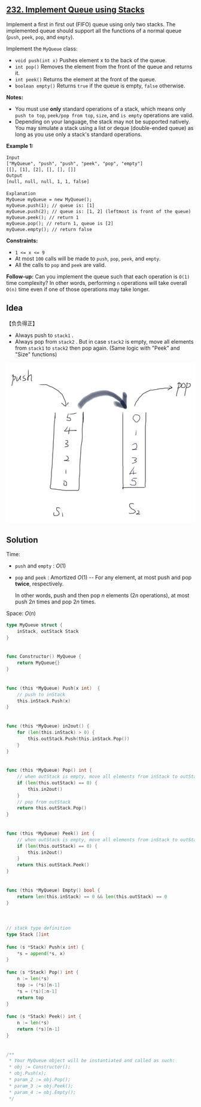 ## [232. Implement Queue using Stacks](https://leetcode.com/problems/implement-queue-using-stacks/)


Implement a first in first out (FIFO) queue using only two stacks. The implemented queue should support all the functions of a normal queue (`push`, `peek`, `pop`, and `empty`).

Implement the `MyQueue` class:

*   `void push(int x)` Pushes element x to the back of the queue.
*   `int pop()` Removes the element from the front of the queue and returns it.
*   `int peek()` Returns the element at the front of the queue.
*   `boolean empty()` Returns `true` if the queue is empty, `false` otherwise.

**Notes:**

*   You must use **only** standard operations of a stack, which means only `push to top`, `peek/pop from top`, `size`, and `is empty` operations are valid.
*   Depending on your language, the stack may not be supported natively. You may simulate a stack using a list or deque (double-ended queue) as long as you use only a stack's standard operations.

**Example 1:**

```
Input
["MyQueue", "push", "push", "peek", "pop", "empty"]
[[], [1], [2], [], [], []]
Output
[null, null, null, 1, 1, false]

Explanation
MyQueue myQueue = new MyQueue();
myQueue.push(1); // queue is: [1]
myQueue.push(2); // queue is: [1, 2] (leftmost is front of the queue)
myQueue.peek(); // return 1
myQueue.pop(); // return 1, queue is [2]
myQueue.empty(); // return false
```

**Constraints:**

*   `1 <= x <= 9`
*   At most `100` calls will be made to `push`, `pop`, `peek`, and `empty`.
*   All the calls to `pop` and `peek` are valid.

**Follow-up:** Can you implement the queue such that each operation is `O(1)` time complexity? In other words, performing `n` operations will take overall `O(n)` time even if one of those operations may take longer.



## Idea

【负负得正】

- Always push to `stack1` .
- Always pop from `stack2` . But in case `stack2` is empty, move all elements from `stack1` to `stack2` then pop again. (Same logic with "Peek" and "Size" functions)

![2019-07-20-14-40-35](_image/2019-07-20-14-40-35.jpeg)



## Solution

Time:

- `push` and `empty` : $O(1)$ 

- `pop` and `peek` : Amortized $O(1)$ -- For any element, at most push and pop **twice**, respectively.

  In other words, push and then pop $n$ elements ($2n$ operations), at most push $2n$ times and pop $2n$ times.

Space: $O(n)$ 

```go
type MyQueue struct {
    inStack, outStack Stack
}


func Constructor() MyQueue {
    return MyQueue{}
}


func (this *MyQueue) Push(x int)  {
    // push to inStack
    this.inStack.Push(x)
}


func (this *MyQueue) in2out() {
    for (len(this.inStack) > 0) {
        this.outStack.Push(this.inStack.Pop())
    }
}


func (this *MyQueue) Pop() int {
    // when outStack is empty, move all elements from inStack to outStack
    if (len(this.outStack) == 0) {
        this.in2out()
    }
    // pop from outStack
    return this.outStack.Pop()
}


func (this *MyQueue) Peek() int {
    // when outStack is empty, move all elements from inStack to outStack
    if (len(this.outStack) == 0) {
        this.in2out()
    }
    return this.outStack.Peek()
}


func (this *MyQueue) Empty() bool {
    return len(this.inStack) == 0 && len(this.outStack) == 0
}



// stack type definition
type Stack []int

func (s *Stack) Push(x int) {
	*s = append(*s, x)
}

func (s *Stack) Pop() int {
	n := len(*s)
	top := (*s)[n-1]
	*s = (*s)[:n-1]
	return top
}

func (s *Stack) Peek() int {
	n := len(*s)
	return (*s)[n-1]
}


/**
 * Your MyQueue object will be instantiated and called as such:
 * obj := Constructor();
 * obj.Push(x);
 * param_2 := obj.Pop();
 * param_3 := obj.Peek();
 * param_4 := obj.Empty();
 */
```

